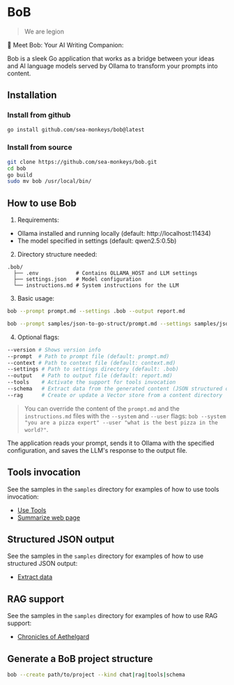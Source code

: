 # BoB
> We are legion

🤖 Meet Bob: Your AI Writing Companion:

Bob is a sleek Go application that works as a bridge between your ideas and AI language models served by Ollama to transform your prompts into content.

## Installation

### Install from github

```bash
go install github.com/sea-monkeys/bob@latest
```

### Install from source

```bash
git clone https://github.com/sea-monkeys/bob.git
cd bob
go build
sudo mv bob /usr/local/bin/
```

## How to use Bob

1. Requirements:
- Ollama installed and running locally (default: http://localhost:11434)
- The model specified in settings (default: qwen2.5:0.5b)

2. Directory structure needed:
```
.bob/
  ├── .env            # Contains OLLAMA_HOST and LLM settings
  ├── settings.json   # Model configuration
  └── instructions.md # System instructions for the LLM
```

3. Basic usage:
```bash
bob --prompt prompt.md --settings .bob --output report.md

bob --prompt samples/json-to-go-struct/prompt.md --settings samples/json-to-go-struct/.bob --output ./report.md
```

4. Optional flags:
```bash
--version # Shows version info
--prompt  # Path to prompt file (default: prompt.md)
--context # Path to context file (default: context.md)
--settings # Path to settings directory (default: .bob)
--output   # Path to output file (default: report.md)
--tools    # Activate the support for tools invocation
--schema   # Extract data from the generated content (JSON structured output)
--rag      # Create or update a Vector store from a content directory
```

> You can override the content of the `prompt.md` and the `instructions.md` files with the `--system` and `--user` flags: `bob --system "you are a pizza expert" --user "what is the best pizza in the world?"`.

The application reads your prompt, sends it to Ollama with the specified configuration, and saves the LLM's response to the output file.

## Tools invocation

See the samples in the `samples` directory for examples of how to use tools invocation:

- [Use Tools](samples/use-tools)
- [Summarize web page](samples/summarize-web-page)

## Structured JSON output

See the samples in the `samples` directory for examples of how to use structured JSON output:

- [Extract data](samples/extract-data)

## RAG support

See the samples in the `samples` directory for examples of how to use RAG support:

- [Chronicles of Aethelgard](samples/chronicles-of-aethelgard)

## Generate a BoB project structure

```bash
bob --create path/to/project --kind chat|rag|tools|schema
```
